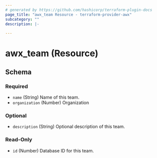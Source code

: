 ```yaml
---
# generated by https://github.com/hashicorp/terraform-plugin-docs
page_title: "awx_team Resource - terraform-provider-awx"
subcategory: ""
description: |-
  
---
```


# awx_team (Resource)





<!-- schema generated by tfplugindocs -->
## Schema

### Required

- `name` (String) Name of this team.
- `organization` (Number) Organization

### Optional

- `description` (String) Optional description of this team.

### Read-Only

- `id` (Number) Database ID for this team.



